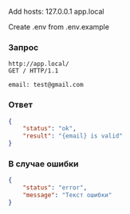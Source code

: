 Add hosts:
127.0.0.1   app.local

Create .env from .env.example

### Запрос

```http request 
http://app.local/
GET / HTTP/1.1

email: test@gmail.com
```

### Ответ

```json
{
    "status": "ok",
    "result": "{email} is valid"
}
```

### В случае ошибки

```json
{
    "status": "error",
    "message": "Текст ошибки"
}
```
